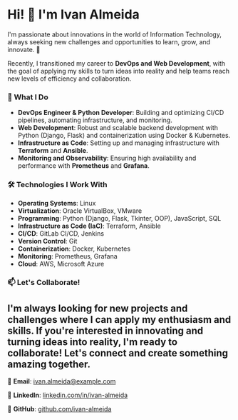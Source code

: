 # Hi! 👋 I'm Ivan Almeida

I'm passionate about innovations in the world of Information Technology, always seeking new challenges and opportunities to learn, grow, and innovate. 🎯

Recently, I transitioned my career to **DevOps and Web Development**, with the goal of applying my skills to turn ideas into reality and help teams reach new levels of efficiency and collaboration.

### 🚀 What I Do
- **DevOps Engineer & Python Developer**: Building and optimizing CI/CD pipelines, automating infrastructure, and monitoring.
- **Web Development**: Robust and scalable backend development with Python (Django, Flask) and containerization using Docker & Kubernetes.
- **Infrastructure as Code**: Setting up and managing infrastructure with **Terraform** and **Ansible**.
- **Monitoring and Observability**: Ensuring high availability and performance with **Prometheus** and **Grafana**.

### 🛠 Technologies I Work With
- **Operating Systems**: Linux
- **Virtualization**: Oracle VirtualBox, VMware
- **Programming**: Python (Django, Flask, Tkinter, OOP), JavaScript, SQL
- **Infrastructure as Code (IaC)**: Terraform, Ansible
- **CI/CD**: GitLab CI/CD, Jenkins
- **Version Control**: Git
- **Containerization**: Docker, Kubernetes
- **Monitoring**: Prometheus, Grafana
- **Cloud**: AWS, Microsoft Azure

### 📫 Let's Collaborate!
I'm always looking for new projects and challenges where I can apply my enthusiasm and skills. If you're interested in innovating and turning ideas into reality, I'm ready to collaborate! Let's connect and create something amazing together.
---

📧 **Email**: [ivan.almeida@example.com](mailto:ivan.almeida@example.com)

🔗 **LinkedIn**: [linkedin.com/in/ivan-almeida](https://www.linkedin.com/in/ivan-almeida)

🔗 **GitHub**: [github.com/ivan-almeida](https://github.com/ivan-almeida)

